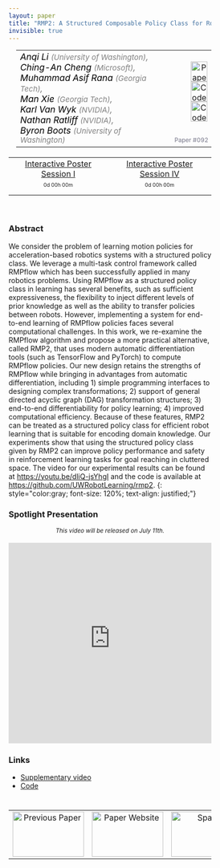 ```yaml
---
layout: paper
title: "RMP2: A Structured Composable Policy Class for Robot Learning"
invisible: true
---
```

<head>
<style>
* {
  box-sizing: border-box;
}

#myInput {
  background-position: 10px 10px;
  background-repeat: no-repeat;
  width: 100%;
  font-size: 100%;
  padding: 12px 20px 12px 40px;
  border: 1px solid #ddd;
  margin-bottom: 12px;
}

#myTable {
  border-collapse: collapse;
  width: 100%;
  border: 1px solid #ddd;
  font-size: 100%;
}

#myTable th, #myTable td {
  text-align: left;
  padding: 12px;
}

#myTable tr {
  border-bottom: 1px solid #ddd;
}

#myTable tr.header, #myTable tr:hover {
  background-color: #f1f1f1;
}

#eventcounter1 a {
    font-size: 12px;
    color: #ffffff;
    display: block;
}

#eventcounter1 a:hover {
    text-decoration: none;
}

#eventcounter2 a {
    font-size: 12px;
    color: #ffffff;
    display: block;
}

#eventcounter2 a:hover {
    text-decoration: none;
}

</style>
</head>

<table width = "95%" style="padding-left: 15px; margin-left: auto; margin-right: 10px;">
<tr><td style = "vertical-align: top; padding-right: 25px;" rowspan="2">
<span style="color:black; font-size: 110%;"><i>
Anqi Li <span style="color:gray; font-size: 85%">(University of Washington)</span><span style="color:gray; font-size: 100%">,</span><br>  Ching-An Cheng <span style="color:gray; font-size: 85%">(Microsoft)</span><span style="color:gray; font-size: 100%">,</span><br>  Muhammad Asif Rana <span style="color:gray; font-size: 85%">(Georgia Tech)</span><span style="color:gray; font-size: 100%">,</span><br>  Man Xie <span style="color:gray; font-size: 85%">(Georgia Tech)</span><span style="color:gray; font-size: 100%">,</span><br>  Karl Van Wyk <span style="color:gray; font-size: 85%">(NVIDIA)</span><span style="color:gray; font-size: 100%">,</span><br>  Nathan Ratliff <span style="color:gray; font-size: 85%">(NVIDIA)</span><span style="color:gray; font-size: 100%">,</span><br>  Byron Boots <span style="color:gray; font-size: 85%">(University of Washington)</span>
</i></span>
</td>
<td style="text-align: right;"><a href="http://www.roboticsproceedings.org/rss17/p092.pdf"><img src="{{ site.baseurl }}/images/paper_link.png" alt="Paper Website" width = "33"  height = "40"/></a><br>  <a href="https://youtu.be/dliQ-jsYhgI"><img src="{{ site.baseurl }}/images/video_link.png" alt="Code" width = "33"  height = "40"/></a><br>  <a href="https://github.com/UWRobotLearning/rmp2"><img src="{{ site.baseurl }}/images/software_link.png" alt="Code" width = "33"  height = "40"/></a><br> </td>
</tr>
<tr>
<td style="color:#777789; text-align:right; font-size: 75%; margin-right:10px;">Paper&nbsp;#092</td>
</tr>
</table>

<table width="80%" style="margin-top: 20px; margin-left: auto; margin-right: auto;">
                                          <tr><td style="text-align:center;"><a href="{{ site.baseurl }}/program/posters1/">Interactive Poster Session I</a></td> 
                                              <td style="text-align:center;"><a href="{{ site.baseurl }}/program/posters4/">Interactive Poster Session IV</a></td></tr>
<tr><td><p style="text-align: center; font-size: 10px; margin-top: 0px;" id="eventcounter1"><a>0d 00h 00m</a></p></td><td><p style="text-align: center; font-size: 10px; margin-top: 0px;" id="eventcounter2"><a>0d 00h 00m</a></p></td></tr></table>
<br>


### Abstract
We consider the problem of learning motion policies for acceleration-based robotics systems with a structured policy class. We leverage a multi-task control framework called RMPflow which has been successfully applied in many robotics problems. Using RMPflow as a structured policy class in learning has several benefits, such as sufficient expressiveness, the flexibility to inject different levels of prior knowledge as well as the ability to transfer policies between robots. However, implementing a system for end-to-end learning of RMPflow policies faces several computational challenges. In this work, we re-examine the RMPflow algorithm and propose a more practical alternative, called RMP2, that uses modern automatic differentiation tools (such as TensorFlow and PyTorch) to compute RMPflow policies. Our new design retains the strengths of RMPflow while bringing in advantages from automatic differentiation, including 1) simple programming interfaces to designing complex transformations; 2) support of general directed acyclic graph (DAG) transformation structures; 3) end-to-end differentiability for policy learning; 4) improved computational efficiency. Because of these features, RMP2 can be treated as a structured policy class for efficient robot learning that is suitable for encoding domain knowledge. Our experiments show that using the structured policy class given by RMP2 can improve policy performance and safety in reinforcement learning tasks for goal reaching in cluttered space. The video for our experimental results can be found at <a href="https://youtu.be/dliQ-jsYhgI">https://youtu.be/dliQ-jsYhgI</a> and the code is available at <a href="https://github.com/UWRobotLearning/rmp2">https://github.com/UWRobotLearning/rmp2</a>. 
{: style="color:gray; font-size: 120%; text-align: justified;"}




### Spotlight Presentation
<center><span style="font-size:smaller;"><i>This video will be released on July 11th.</i></span></center><br>
<iframe width="100%" height="400" src="https://www.youtube.com/embed/PdU_ZC6Jvck" frameborder="0" allow="accelerometer; autoplay; encrypted-media; gyroscope; picture-in-picture" allowfullscreen></iframe>

### Links
* [Supplementary video](https://youtu.be/dliQ-jsYhgI)
* [Code](https://github.com/UWRobotLearning/rmp2)


<table width="100%" style="margin-top:40px;">
 <tr>
    <td style="width: 30%; text-align: center;"><a href="{{ site.baseurl }}/program/papers/091/">
<img src="{{ site.baseurl }}/images/previous_paper_icon.png"
       alt="Previous Paper" width = "142"  height = "90"/> 
</a> </td>
<td style="text-align: center;"><a href="{{ site.baseurl }}/program/papers">
<img src="{{ site.baseurl }}/images/overview_icon.png"
       alt="Paper Website" width = "142"  height = "90"/> 
</a> </td>
    <td style="width: 30%; text-align: center;"> 
<img src="{{ site.baseurl }}/images/blank_icon.png"
       alt="Spacer" width = "142"  height = "90"/> 
            </td>
</tr>
</table>


<script>
var startDate1 = new Date("2021-07-12 08:15:00 UTC-0700").getTime();
var finDate1 = new Date("2021-07-12 09:30:00 UTC-0700").getTime();

// Update the count down every 1 second
var x1 = function() {

  // Get today's date and time
  var now1 = new Date().getTime();
    
  var distToStart1 = startDate1 - now1;
  if (distToStart1 > 0) {

      var days = Math.floor(distToStart1 / (1000 * 60 * 60 * 24));
      var hours = Math.floor((distToStart1 % (1000 * 60 * 60 * 24)) / (1000 * 60 * 60));
      var minutes = Math.floor((distToStart1 % (1000 * 60 * 60)) / (1000 * 60));
   
      document.getElementById("eventcounter1").innerHTML = "<a><span style='color: #aaaaaa;'>" + days + "d " + hours + "h " + minutes + "m</span></a>" ;
      setTimeout(x1, 5000); 
    
  } else {

        var distToEnd1 = finDate1 - now1;

        if (distToEnd1 > 0) {
            document.getElementById("eventcounter1").innerHTML = '<img src="{{ site.baseurl }}/images/live-icon-small.gif" alt="Event is Live" width="64" height=17"><a><span style="color: #ffaaaa;">'+ distToEnd1 +'</span></a> ';
            setTimeout(x1, 30000); 
        }
        else
        { 
            document.getElementById("eventcounter1").innerHTML = "<a><span style='color: #aaaaaa;'>Now concluded</span></a>";
        }
  }
};

setTimeout(x1,0);
</script>

    
<script>
var startDate2 = new Date("2021-07-14 07:00:00 UTC-0700").getTime();
var finDate2 = new Date("2021-07-14 08:15:00 UTC-0700").getTime();

// Update the count down every 1 second
var x2 = function() {

  // Get today's date and time
  var now2 = new Date().getTime();
    
  var distToStart2 = startDate2 - now2;
  if (distToStart2 > 0) {

      var days = Math.floor(distToStart2 / (1000 * 60 * 60 * 24));
      var hours = Math.floor((distToStart2 % (1000 * 60 * 60 * 24)) / (1000 * 60 * 60));
      var minutes = Math.floor((distToStart2 % (1000 * 60 * 60)) / (1000 * 60));
   
      document.getElementById("eventcounter2").innerHTML = "<a><span style='color: #aaaaaa;'>" + days + "d " + hours + "h " + minutes + "m</span></a>" ;
      setTimeout(x2, 5000); 
    
  } else {

        var distToEnd2 = finDate2 - now2;

        if (distToEnd2 > 0) {
            document.getElementById("eventcounter2").innerHTML = '<img src="{{ site.baseurl }}/images/live-icon-small.gif" alt="Event is Live" width="64" height=17"><a><span style="color: #ffaaaa;">'+ distToEnd2 +'</span></a> ';
            setTimeout(x2, 30000); 
        }
        else
        { 
            document.getElementById("eventcounter2").innerHTML = "<a><span style='color: #aaaaaa;'>Now concluded</span></a>";
        }
  }
};

setTimeout(x2,0);
</script>

    